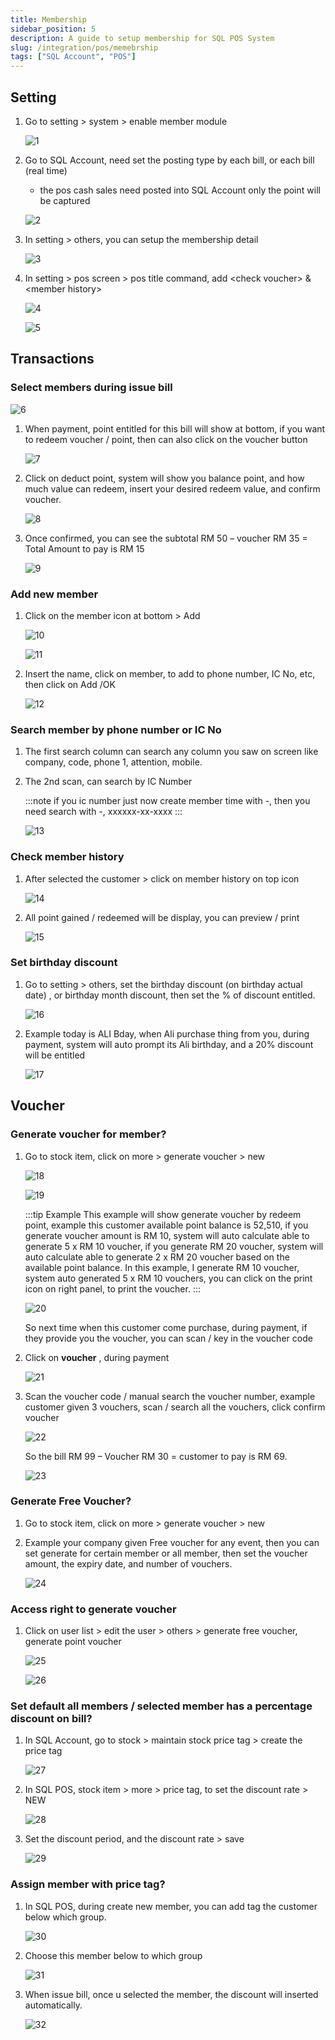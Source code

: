 ```yaml
---
title: Membership
sidebar_position: 5
description: A guide to setup membership for SQL POS System
slug: /integration/pos/memebrship
tags: ["SQL Account", "POS"]
---
```


## Setting

1. Go to setting > system > enable member module

    ![1](../../../static/img/integration/pos/membership/membership-setting.png)

2. Go to SQL Account, need set the posting type by each bill, or each bill (real time)

    - the pos cash sales need posted into SQL Account only the point will be captured

    ![2](../../../static/img/integration/pos/membership/membership-setting1.png)

3. In setting > others, you can setup the membership detail

    ![3](../../../static/img/integration/pos/membership/membership-setting2.png)

4. In setting \> pos screen \> pos title command, add \<check voucher\> \& \<member history\>

    ![4](../../../static/img/integration/pos/membership/membership-setting3.png)

    ![5](../../../static/img/integration/pos/membership/membership-setting4.png)

## Transactions

### Select members during issue bill

![6](../../../static/img/integration/pos/membership/select-members.png)

1. When payment, point entitled for this bill will show at bottom, if you want to redeem voucher / point, then can also click on the voucher button

    ![7](../../../static/img/integration/pos/membership/select-members1.png)

2. Click on deduct point, system will show you balance point, and how much value can redeem, insert your desired redeem value, and confirm voucher.

    ![8](../../../static/img/integration/pos/membership/select-members2.png)

3. Once confirmed, you can see the subtotal RM 50 – voucher RM 35 = Total Amount to pay is RM 15

    ![9](../../../static/img/integration/pos/membership/select-members3.png)

### Add new member

1. Click on the member icon at bottom > Add

    ![10](../../../static/img/integration/pos/membership/add-members.png)

    ![11](../../../static/img/integration/pos/membership/add-members1.png)

2. Insert the name, click on member, to add to phone number, IC No, etc, then click on Add /OK

    ![12](../../../static/img/integration/pos/membership/add-members2.png)

### Search member by phone number or IC No

1. The first search column can search any column you saw on screen like company, code, phone 1, attention, mobile.

2. The 2nd scan, can search by IC Number

    :::note
    if you ic number just now create member time with -, then you need search with -, xxxxxx-xx-xxxx
    :::

    ![13](../../../static/img/integration/pos/membership/search-members.png)

### Check member history

1. After selected the customer > click on member history on top icon

    ![14](../../../static/img/integration/pos/membership/check-member-history.png)

2. All point gained / redeemed will be display, you can preview / print

    ![15](../../../static/img/integration/pos/membership/check-member-history1.png)

### Set birthday discount

1. Go to setting > others, set the birthday discount (on birthday actual date) , or birthday month discount, then set the % of discount entitled.

    ![16](../../../static/img/integration/pos/membership/set-birthday-discount.png)

2. Example today is ALI Bday, when Ali purchase thing from you, during payment, system will auto prompt its Ali birthday, and a 20% discount will be entitled

    ![17](../../../static/img/integration/pos/membership/set-birthday-discount1.png)

## Voucher

### Generate voucher for member?

1. Go to stock item, click on more > generate voucher > new

    ![18](../../../static/img/integration/pos/membership/generate-voucher.png)

    ![19](../../../static/img/integration/pos/membership/generate-voucher1.png)

    :::tip Example
    This example will show generate voucher by redeem point, example this customer available point
    balance is 52,510, if you generate voucher amount is RM 10, system will auto calculate able to
    generate 5 x RM 10 voucher, if you generate RM 20 voucher, system will auto calculate able to
    generate 2 x RM 20 voucher based on the available point balance. In this example, I generate RM 10
    voucher, system auto generated 5 x RM 10 vouchers, you can click on the print icon on right panel,
    to print the voucher.
    :::

    ![20](../../../static/img/integration/pos/membership/generate-voucher2.png)

    So next time when this customer come purchase, during payment, if they provide you the voucher, you can scan / key in the voucher code

2. Click on **voucher** , during payment

    ![21](../../../static/img/integration/pos/membership/generate-voucher3.png)

3. Scan the voucher code / manual search the voucher number, example customer given 3 vouchers, scan / search all the vouchers, click confirm voucher

    ![22](../../../static/img/integration/pos/membership/generate-voucher4.png)

    So the bill RM 99 – Voucher RM 30 = customer to pay is RM 69.

    ![23](../../../static/img/integration/pos/membership/generate-voucher5.png)

### Generate Free Voucher?

1. Go to stock item, click on more > generate voucher > new

2. Example your company given Free voucher for any event, then you can set generate for certain member or all member, then set the voucher amount, the expiry date, and number of vouchers.

    ![24](../../../static/img/integration/pos/membership/generate-free-voucher.png)

### Access right to generate voucher

1. Click on user list > edit the user > others > generate free voucher, generate point voucher

    ![25](../../../static/img/integration/pos/membership/access-right-generate-voucher.png)

    ![26](../../../static/img/integration/pos/membership/access-right-generate-voucher1.png)

### Set default all members / selected member has a percentage discount on bill?

1. In SQL Account, go to stock > maintain stock price tag > create the price tag

    ![27](../../../static/img/integration/pos/membership/set-member-discount.png)

2. In SQL POS, stock item > more > price tag, to set the discount rate > NEW

    ![28](../../../static/img/integration/pos/membership/set-member-discount1.png)

3. Set the discount period, and the discount rate > save

    ![29](../../../static/img/integration/pos/membership/set-member-discount2.png)

### Assign member with price tag?

1. In SQL POS, during create new member, you can add tag the customer below which group.

    ![30](../../../static/img/integration/pos/membership/assign-member-price-tag.png)

2. Choose this member below to which group

    ![31](../../../static/img/integration/pos/membership/assign-member-price-tag1.png)

3. When issue bill, once u selected the member, the discount will inserted automatically.

    ![32](../../../static/img/integration/pos/membership/assign-member-price-tag2.png)
